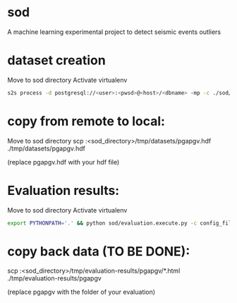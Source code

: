 # sod
A machine learning experimental project to detect seismic events outliers


# dataset creation

Move to sod directory
Activate virtualenv
```bash
s2s process -d postgresql://<user>:<pwsd>@<host>/<dbname> -mp -c ./sod/dataset/executions/oneminutewindows.yaml -p ./sod/dataset/executions/oneminutewindows.py ./tmp/datasets/oneminutewindows.hdf
```

# copy from remote to local:

Move to sod directory
scp <host>:<sod_directory>/tmp/datasets/pgapgv.hdf ./tmp/datasets/pgapgv.hdf

(replace pgapgv.hdf with your hdf file)



# Evaluation results:

Move to sod directory
Activate virtualenv
```bash
export PYTHONPATH='.' && python sod/evaluation.execute.py -c config_file
```


# copy back data (TO BE DONE):

scp <host>:<sod_directory>/tmp/evaluation-results/pgapgv/*.html ./tmp/evaluation-results/pgapgv

(replace pgapgv with the folder of your evaluation)